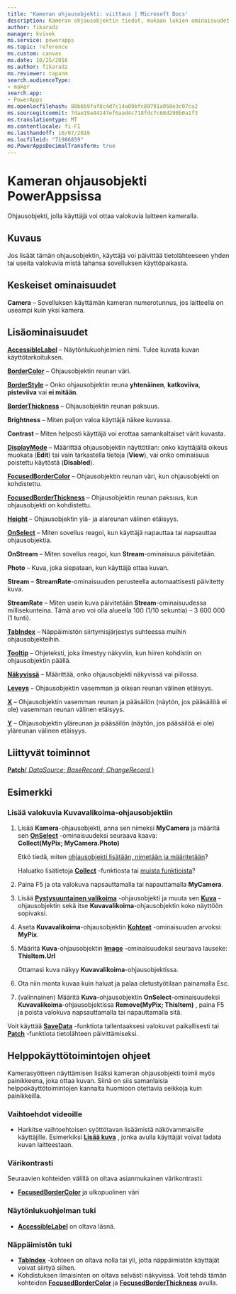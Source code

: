 ```yaml
---
title: 'Kameran ohjausobjekti: viittaus | Microsoft Docs'
description: Kameran ohjausobjektin tiedot, mukaan lukien ominaisuudet ja esimerkit
author: fikaradz
manager: kvivek
ms.service: powerapps
ms.topic: reference
ms.custom: canvas
ms.date: 10/25/2016
ms.author: fikaradz
ms.reviewer: tapanm
search.audienceType:
- maker
search.app:
- PowerApps
ms.openlocfilehash: 88b6b9faf8c4d7c14a09bfc89791a050e3c07ca2
ms.sourcegitcommit: 7dae19a44247ef6aad4c718fdc7c68d298b0a1f3
ms.translationtype: MT
ms.contentlocale: fi-FI
ms.lasthandoff: 10/07/2019
ms.locfileid: "71986859"
ms.PowerAppsDecimalTransform: true
---
```

# <a name="camera-control-in-powerapps"></a>Kameran ohjausobjekti PowerAppsissa
Ohjausobjekti, jolla käyttäjä voi ottaa valokuvia laitteen kameralla.

## <a name="description"></a>Kuvaus
Jos lisäät tämän ohjausobjektin, käyttäjä voi päivittää tietolähteeseen yhden tai useita valokuvia mistä tahansa sovelluksen käyttöpaikasta.

## <a name="key-properties"></a>Keskeiset ominaisuudet
**Camera** – Sovelluksen käyttämän kameran numerotunnus, jos laitteella on useampi kuin yksi kamera.

## <a name="additional-properties"></a>Lisäominaisuudet
**[AccessibleLabel](properties-accessibility.md)** – Näytönlukuohjelmien nimi. Tulee kuvata kuvan käyttötarkoituksen.

**[BorderColor](properties-color-border.md)** – Ohjausobjektin reunan väri.

**[BorderStyle](properties-color-border.md)** – Onko ohjausobjektin reuna **yhtenäinen**, **katkoviiva**, **pisteviiva** vai **ei mitään**.

**[BorderThickness](properties-color-border.md)** – Ohjausobjektin reunan paksuus.

**Brightness** – Miten paljon valoa käyttäjä näkee kuvassa.

**Contrast** – Miten helposti käyttäjä voi erottaa samankaltaiset värit kuvasta.

**[DisplayMode](properties-core.md)** – Määrittää ohjausobjektin näyttötilan: onko käyttäjällä oikeus muokata (**Edit**) tai vain tarkastella tietoja (**View**), vai onko ominaisuus poistettu käytöstä (**Disabled**).

**[FocusedBorderColor](properties-color-border.md)**  – Ohjausobjektin reunan väri, kun ohjausobjekti on kohdistettu.

**[FocusedBorderThickness](properties-color-border.md)** – Ohjausobjektin reunan paksuus, kun ohjausobjekti on kohdistettu.

**[Height](properties-size-location.md)** – Ohjausobjektin ylä- ja alareunan välinen etäisyys.

**[OnSelect](properties-core.md)** – Miten sovellus reagoi, kun käyttäjä napauttaa tai napsauttaa ohjausobjektia.

**OnStream** – Miten sovellus reagoi, kun **Stream**-ominaisuus päivitetään.

**Photo** – Kuva, joka siepataan, kun käyttäjä ottaa kuvan.

**Stream** – **StreamRate**-ominaisuuden perusteella automaattisesti päivitetty kuva.

**StreamRate** – Miten usein kuva päivitetään **Stream**-ominaisuudessa millisekunteina.  Tämä arvo voi olla alueella 100 (1/10 sekuntia) – 3 600 000 (1 tunti).

**[TabIndex](properties-accessibility.md)** – Näppäimistön siirtymisjärjestys suhteessa muihin ohjausobjekteihin.

**[Tooltip](properties-core.md)** – Ohjeteksti, joka ilmestyy näkyviin, kun hiiren kohdistin on ohjausobjektin päällä.

**[Näkyvissä](properties-core.md)** – Määrittää, onko ohjausobjekti näkyvissä vai piilossa.

**[Leveys](properties-size-location.md)** – Ohjausobjektin vasemman ja oikean reunan välinen etäisyys.

**[X](properties-size-location.md)** – Ohjausobjektin vasemman reunan ja pääsäilön (näytön, jos pääsäilöä ei ole) vasemman reunan välinen etäisyys.

**[Y](properties-size-location.md)** – Ohjausobjektin yläreunan ja pääsäilön (näytön, jos pääsäilöä ei ole) yläreunan välinen etäisyys.

## <a name="related-functions"></a>Liittyvät toiminnot
[**Patch**( *DataSource*; *BaseRecord*; *ChangeRecord* )](../functions/function-patch.md)

## <a name="example"></a>Esimerkki
### <a name="add-photos-to-an-image-gallery-control"></a>Lisää valokuvia Kuvavalikoima-ohjausobjektiin
1. Lisää **Kamera**-ohjausobjekti, anna sen nimeksi **MyCamera** ja määritä sen **[OnSelect](properties-core.md)** -ominaisuudeksi seuraava kaava:<br>
   **Collect(MyPix; MyCamera.Photo)**

    Etkö tiedä, miten [ohjausobjekti lisätään, nimetään ja määritetään](../add-configure-controls.md)?

    Haluatko lisätietoja **[Collect](../functions/function-clear-collect-clearcollect.md)** -funktiosta tai [muista funktioista](../formula-reference.md)?
2. Paina F5 ja ota valokuva napsauttamalla tai napauttamalla **MyCamera**.
3. Lisää **[Pystysuuntainen valikoima](control-gallery.md)** -ohjausobjekti ja muuta sen **[Kuva](control-image.md)** -ohjausobjektin sekä itse **Kuvavalikoima**-ohjausobjektin koko näyttöön sopivaksi.
4. Aseta **Kuvavalikoima**-ohjausobjektin **[Kohteet](properties-core.md)** -ominaisuuden arvoksi:<br>**MyPix**.
5. Määritä **Kuva**-ohjausobjektin **[Image](properties-visual.md)** -ominaisuudeksi seuraava lauseke:<br>
   **ThisItem.Url**

    Ottamasi kuva näkyy **Kuvavalikoima**-ohjausobjektissa.
6. Ota niin monta kuvaa kuin haluat ja palaa oletustyötilaan painamalla Esc.
7. (valinnainen) Määritä **Kuva**-ohjausobjektin **OnSelect**-ominaisuudeksi **Kuvavalikoima**-ohjausobjektissa **Remove(MyPix; ThisItem)** , paina F5 ja poista valokuva napsauttamalla tai napauttamalla sitä.

Voit käyttää **[SaveData](../functions/function-savedata-loaddata.md)** -funktiota tallentaaksesi valokuvat paikallisesti tai **[Patch](../functions/function-patch.md)** -funktiota tietolähteen päivittämiseksi.


## <a name="accessibility-guidelines"></a>Helppokäyttötoimintojen ohjeet
Kamerasyötteen näyttämisen lisäksi kameran ohjausobjekti toimii myös painikkeena, joka ottaa kuvan. Siinä on siis samanlaisia helppokäyttötoimintojen kannalta huomioon otettavia seikkoja kuin painikkeilla.

### <a name="video-alternatives"></a>Vaihtoehdot videoille
* Harkitse vaihtoehtoisen syöttötavan lisäämistä näkövammaisille käyttäjille. Esimerkiksi **[Lisää kuva](control-add-picture.md)** , jonka avulla käyttäjät voivat ladata kuvan laitteestaan.

### <a name="color-contrast"></a>Värikontrasti
Seuraavien kohteiden välillä on oltava asianmukainen värikontrasti:
* **[FocusedBorderColor](properties-color-border.md)**  ja ulkopuolinen väri

### <a name="screen-reader-support"></a>Näytönlukuohjelman tuki
* **[AccessibleLabel](properties-accessibility.md)** on oltava läsnä.

### <a name="keyboard-support"></a>Näppäimistön tuki
* **[TabIndex](properties-accessibility.md)** -kohteen on oltava nolla tai yli, jotta näppäimistön käyttäjät voivat siirtyä siihen.
* Kohdistuksen ilmaisinten on oltava selvästi näkyvissä. Voit tehdä tämän kohteiden **[FocusedBorderColor](properties-color-border.md)** ja **[FocusedBorderThickness](properties-color-border.md)** avulla.
